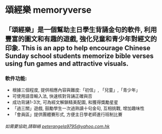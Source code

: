 # 頌經樂 memoryverse 
## 「頌經樂」是一個幫助主日學生背誦金句的軟件, 利用豐富的圖文和有趣的遊戲, 強化兒童和青少年對經文的印象.  This is an app to help encourage Chinese Sunday school students memorize bible verses using fun games and attractive visuals.
### 軟件功能:
* 根據三個程度, 提供相應內容與難度:「初信」, 「兒童」,「青少年」
* 可使用語音輸入法, 快速核對背誦正確與否
* 成功背誦1-3次, 可為經文解鎖精美配圖, 和獲得獎勵星星
* 「過三關」遊戲, 鼓勵學生一次過熟讀十句金句, 互相挑戰, 增加趣味性
* 「會員區」提供團體賽形式, 方便主日學老師進行班制比賽

###### 如需要協助,請聯絡 peterangela9795@yahoo.com.hk

